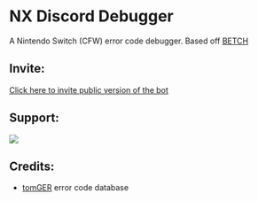 
# NX Discord Debugger
A Nintendo Switch (CFW) error code debugger. Based off [BETCH](https://github.com/tumGER/BETCH)

## Invite:
[Click here to invite public version of the bot](https://discord.com/oauth2/authorize?client_id=944063579005538354&scope=bot&permissions=309237648384)

## Support:

[<img src="https://canary.discordapp.com/api/guilds/771539948687589386/widget.png?style=banner2">](https://discord.gg/TwyCFr5WDY)

## Credits:
- [tomGER](https://github.com/tumGER) error code database